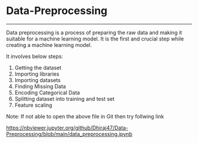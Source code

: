 # Data-Preprocessing

---

Data preprocessing is a process of preparing the raw data and making it suitable for a machine learning model. It is the first and crucial step while creating a machine learning model.

It involves below steps:
1.   Getting the dataset
2.   Importing libraries
3.   Importing datasets
4.   Finding Missing Data
5.   Encoding Categorical Data
6.   Splitting dataset into training and test set
7.   Feature scaling

Note: If not able to open the above file in Git then try follwing link

https://nbviewer.jupyter.org/github/Dhiraj47/Data-Preprocessing/blob/main/data_preprocessing.ipynb
